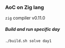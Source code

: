### AoC on Zig lang

`zig` compiler v0.11.0

##### Build and run specific day
`./build.sh solve day1`

